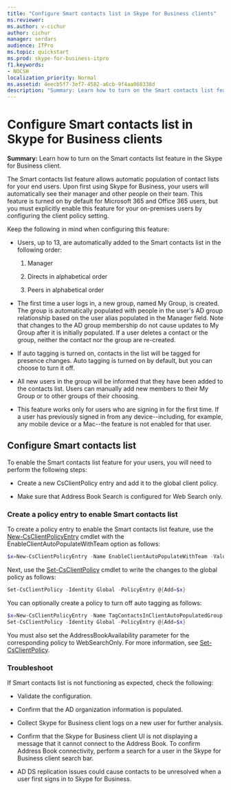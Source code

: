```yaml
---
title: "Configure Smart contacts list in Skype for Business clients"
ms.reviewer: 
ms.author: v-cichur
author: cichur
manager: serdars
audience: ITPro
ms.topic: quickstart
ms.prod: skype-for-business-itpro
f1.keywords:
- NOCSH
localization_priority: Normal
ms.assetid: 4eecb5f7-3ef7-4582-a6cb-9f4aa068338d
description: "Summary: Learn how to turn on the Smart contacts list feature in the Skype for Business client."
---
```


# Configure Smart contacts list in Skype for Business clients

**Summary:** Learn how to turn on the Smart contacts list feature in the Skype for Business client.

The Smart contacts list feature allows automatic population of contact lists for your end users. Upon first using Skype for Business, your users will automatically see their manager and other people on their team. This feature is turned on by default for Microsoft 365 and Office 365 users, but you must explicitly enable this feature for your on-premises users by configuring the client policy setting.

Keep the following in mind when configuring this feature:

- Users, up to 13, are automatically added to the Smart contacts list in the following order:

  1. Manager

  2. Directs in alphabetical order

  3. Peers in alphabetical order

- The first time a user logs in, a new group, named My Group, is created. The group is automatically populated with people in the user's AD group relationship based on the user alias populated in the Manager field. Note that changes to the AD group membership do not cause updates to My Group after it is initially populated. If a user deletes a contact or the group, neither the contact nor the group are re-created. 

- If auto tagging is turned on, contacts in the list will be tagged for presence changes. Auto tagging is turned on by default, but you can choose to turn it off. 

- All new users in the group will be informed that they have been added to the contacts list. Users can manually add new members to their My Group or to other groups of their choosing.

- This feature works only for users who are signing in for the first time. If a user has previously signed in from any device--including, for example, any mobile device or a Mac--the feature is not enabled for that user.

## Configure Smart contacts list

To enable the Smart contacts list feature for your users, you will need to perform the following steps: 

- Create a new CsClientPolicy entry and add it to the global client policy. 

- Make sure that Address Book Search is configured for Web Search only.

### Create a policy entry to enable Smart contacts list

To create a policy entry to enable the Smart contacts list feature, use the [New-CsClientPolicyEntry](https://docs.microsoft.com/powershell/module/skype/new-csclientpolicyentry?view=skype-ps) cmdlet with the EnableClientAutoPopulateWithTeam option as follows:

```powershell
$x=New-CsClientPolicyEntry -Name EnableClientAutoPopulateWithTeam -Value $True
```

Next, use the [Set-CsClientPolicy](https://docs.microsoft.com/powershell/module/skype/set-csclientpolicy?view=skype-ps) cmdlet to write the changes to the global policy as follows:

```powershell
Set-CsClientPolicy -Identity Global -PolicyEntry @{Add=$x}
```

You can optionally create a policy to turn off auto tagging as follows:

```powershell
$x=New-CsClientPolicyEntry -Name TagContactsInClientAutoPopulatedGroup -Value $False
Set-CsClientPolicy -Identity Global -PolicyEntry @{Add=$x}
```

You must also set the AddressBookAvailability parameter for the corresponding policy to WebSearchOnly. For more information, see [Set-CsClientPolicy](https://docs.microsoft.com/powershell/module/skype/set-csclientpolicy?view=skype-ps). 

### Troubleshoot

If Smart contacts list is not functioning as expected, check the following:

- Validate the configuration. 

- Confirm that the AD organization information is populated.

- Collect Skype for Business client logs on a new user for further analysis.

- Confirm that the Skype for Business client UI is not displaying a message that it cannot connect to the Address Book. To confirm Address Book connectivity, perform a search for a user in the Skype for Business client search bar.

- AD DS replication issues could cause contacts to be unresolved when a user first signs in to Skype for Business.


